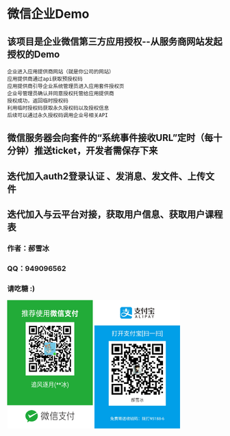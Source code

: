 # 微信企业Demo
## 该项目是企业微信第三方应用授权--从服务商网站发起授权的Demo
    企业进入应用提供商网站（就是你公司的网站）
    应用提供商通过api获取预授权码
    应用提供商引导企业系统管理员进入应用套件授权页
    企业号管理员确认并同意授权托管给应用提供商
    授权成功，返回临时授权码
    利用临时授权码获取永久授权码以及授权信息
    后续可以通过永久授权码调用企业号相关API

## 微信服务器会向套件的“系统事件接收URL”定时（每十分钟）推送ticket，开发者需保存下来

## 迭代加入auth2登录认证 、发消息、发文件、上传文件

## 迭代加入与云平台对接，获取用户信息、获取用户课程表

### 作者：郝雪冰 <br/>
### QQ：949096562<br/>

### 请吃糖 :)
<img src="pic/weixin.png" width = "200" height = "300" alt="微信"/>
<img src="pic/zhifubao.jpg" width = "200" height = "300" alt="支付宝"/>
